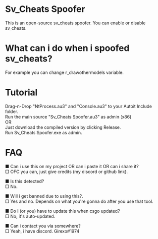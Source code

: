 # Sv_Cheats Spoofer
This is an open-source sv_cheats spoofer. You can enable or disable sv_cheats.  

# What can i do when i spoofed sv_cheats?
For example you can change r_drawothermodels variable.  

# Tutorial
Drag-n-Drop "NtProcess.au3" and "Console.au3" to your Autoit Include folder.  
Run the main source "Sv_Cheats Spoofer.au3" as admin (x86)  
OR  
Just download the compiled version by clicking Release.  
Run Sv_Cheats Spoofer.exe as admin.  

# FAQ
■ Can i use this on my project OR can i paste it OR can i share it?  
□ OFC you can, just give credits (my discord or github link).  
  
■ Is this detected?  
□ No.  
  
■ Will i get banned due to using this?.  
□ Yes and no. Depends on what you're gonna do after you use that tool.  
  
■ Do I (or you) have to update this when csgo updated?  
□ No, it's auto-updated.  
  
■ Can i contact you via somewhere?  
□ Yeah, i have discord. Girexo#1974  
  
